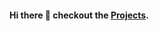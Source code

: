 #### Hi there 👋 checkout the [Projects](https://israelabebe.github.io/pages/projects/).

<!--   GitHub stats graph -->
<!-- ### 📈 GitHub Activity Graph: -->
<!-- ![Asmit's GitHub activity graph](https://activity-graph.herokuapp.com/graph?username=IsraelAbebe&hide_border=true&theme=redical) -->

<!-- <hr> -->
<!-- 
![BEPb's github stats](https://github-readme-stats.vercel.app/api?username=IsraelAbebe&show_icons=true&theme=radical&include_all_commits=true) | ![Quiec's github stats](https://github-readme-stats.vercel.app/api/top-langs/?username=IsraelAbebe&theme=radical&layout=compact)

 -->
<!--
**IsraelAbebe/IsraelAbebe** is a ✨ _special_ ✨ repository because its `README.md` (this file) appears on your GitHub profile.

Here are some ideas to get you started:

- 🔭 I’m currently working on ...
- 🌱 I’m currently learning ...
- 👯 I’m looking to collaborate on ...
- 🤔 I’m looking for help with ...
- 💬 Ask me about ...
- 📫 How to reach me: ...
- 😄 Pronouns: ...
- ⚡ Fun fact: ...
-->
